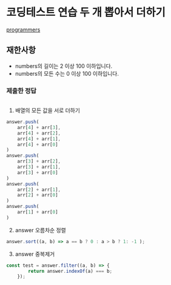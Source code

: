 # 코딩테스트 연습 두 개 뽑아서 더하기

[programmers](https://programmers.co.kr/learn/courses/30/lessons/68644)

## 재한사항
- numbers의 길이는 2 이상 100 이하입니다.
- numbers의 모든 수는 0 이상 100 이하입니다.


### 제출한 정답
```js
```

1. 배열의 모든 값을 서로 더하기
```js
answer.push(
    arr[4] + arr[3],
    arr[4] + arr[2],
    arr[4] + arr[1],
    arr[4] + arr[0]
)
answer.push(
    arr[3] + arr[2],
    arr[3] + arr[1],
    arr[3] + arr[0]
)
answer.push(
    arr[2] + arr[1],
    arr[2] + arr[0]
)
answer.push(
    arr[1] + arr[0]
)
```
2. answer 오름차순 정렬
```js
answer.sort((a, b) => a == b ? 0 : a > b ? 1: -1 );
```
3. answer 중복제거
```js
const test = answer.filter((a, b) => {
        return answer.indexOf(a) === b;
    });
```